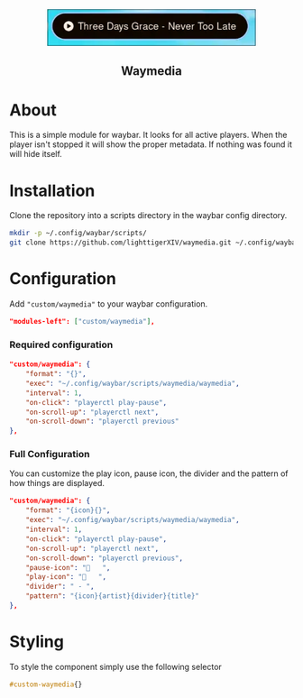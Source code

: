 <div align="center">
<img src="waymedia.webp">

## Waymedia
</div>

# About
This is a simple module for waybar. It looks for all active players. When the player isn't stopped it will show the proper metadata. If nothing was found it will hide itself.

# Installation
Clone the repository into a scripts directory in the waybar config directory.

```sh
mkdir -p ~/.config/waybar/scripts/
git clone https://github.com/lighttigerXIV/waymedia.git ~/.config/waybar/scripts/
```

# Configuration
Add `"custom/waymedia"` to your waybar configuration.

```json
"modules-left": ["custom/waymedia"],
```

### Required configuration
```json
"custom/waymedia": {
    "format": "{}",
    "exec": "~/.config/waybar/scripts/waymedia/waymedia",
    "interval": 1,
    "on-click": "playerctl play-pause",
    "on-scroll-up": "playerctl next",
    "on-scroll-down": "playerctl previous"
},
```

### Full Configuration
You can customize the play icon, pause icon, the divider and the pattern of how things are displayed.

```json
"custom/waymedia": {
    "format": "{icon}{}",
    "exec": "~/.config/waybar/scripts/waymedia/waymedia",
    "interval": 1,
    "on-click": "playerctl play-pause",
    "on-scroll-up": "playerctl next",
    "on-scroll-down": "playerctl previous",
    "pause-icon": "   ",
    "play-icon": "   ",
    "divider": " - ",
    "pattern": "{icon}{artist}{divider}{title}"
},
```

# Styling
To style the component simply use the following selector
```css
#custom-waymedia{}
```
